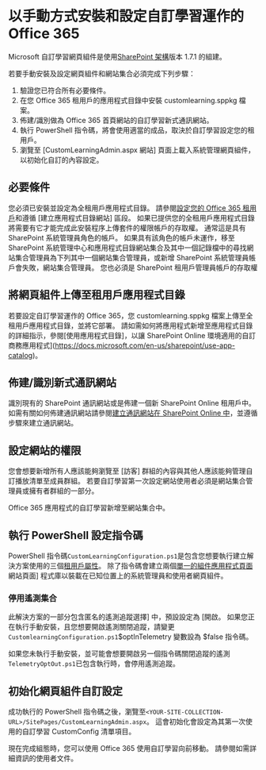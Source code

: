 # <a name="manually-installing-and-configuring-custom-learning-for-office-365"></a>以手動方式安裝和設定自訂學習運作的 Office 365

Microsoft 自訂學習網頁組件是使用[SharePoint 架構](https://docs.microsoft.com/en-us/sharepoint/dev/spfx/sharepoint-framework-overview)版本 1.7.1 的組建。

若要手動安裝及設定網頁組件和網站集合必須完成下列步驟：

1. 驗證您已符合所有必要條件。
1. 在您 Office 365 租用戶的應用程式目錄中安裝 customlearning.sppkg 檔案。
1. 佈建/識別做為 Office 365 首頁網站的自訂學習新式通訊網站。
1. 執行 PowerShell 指令碼，將會使用適當的成品，取決於自訂學習設定您的租用戶。
1. 瀏覽至 [CustomLearningAdmin.aspx 網站] 頁面上載入系統管理網頁組件，以初始化自訂的內容設定。

## <a name="prerequisites"></a>必要條件

您必須已安裝並設定為全租用戶應用程式目錄。 請參閱[設定您的 Office 365 租用戶](https://docs.microsoft.com/en-us/sharepoint/dev/spfx/set-up-your-developer-tenant#create-app-catalog-site)和遵循 [建立應用程式目錄網站] 區段。 如果已提供您的全租用戶應用程式目錄將需要有它才能完成此安裝程序上傳套件的權限帳戶的存取權。 通常這是具有 SharePoint 系統管理員角色的帳戶。 如果具有該角色的帳戶未運作，移至 SharePoint 系統管理中心和應用程式目錄網站集合及其中一個記錄檔中的尋找網站集合管理員為下列其中一個網站集合管理員，或新增 SharePoint 系統管理員帳戶會失敗，網站集合管理員。 您也必須是 SharePoint 租用戶管理員帳戶的存取權

## <a name="upload-the-web-part-to-the-tenant-app-catalog"></a>將網頁組件上傳至租用戶應用程式目錄

若要設定自訂學習運作的 Office 365，您 customlearning.sppkg 檔案上傳至全租用戶應用程式目錄，並將它部署。 請如需如何將應用程式新增至應用程式目錄的詳細指示，參閱[使用應用程式目錄]，以讓 SharePoint Online 環境適用的自訂商務應用程式](https://docs.microsoft.com/en-us/sharepoint/use-app-catalog)。

## <a name="provisionidentify-modern-communication-site"></a>佈建/識別新式通訊網站

識別現有的 SharePoint 通訊網站或是佈建一個新 SharePoint Online 租用戶中。 如需有關如何佈建通訊網站請參閱[建立通訊網站在 SharePoint Online 中](https://support.office.com/en-us/article/create-a-communication-site-in-sharepoint-online-7fb44b20-a72f-4d2c-9173-fc8f59ba50eb)，並遵循步驟來建立通訊網站。

## <a name="set-permissions-for-the-site"></a>設定網站的權限

您會想要新增所有人應該能夠瀏覽至 [訪客] 群組的內容與其他人應該能夠管理自訂播放清單至成員群組。 若要自訂學習第一次設定網站使用者必須是網站集合管理員或擁有者群組的一部分。

Office 365 應用程式的自訂學習新增至網站集合中。

## <a name="execute-powershell-configuration-script"></a>執行 PowerShell 設定指令碼

PowerShell 指令碼`CustomLearningConfiguration.ps1`是包含您想要執行建立解決方案使用的三個[租用戶屬性](https://docs.microsoft.com/en-us/sharepoint/dev/spfx/tenant-properties)。 除了指令碼會建立兩個[單一的組件應用程式頁面](https://docs.microsoft.com/en-us/sharepoint/dev/spfx/web-parts/single-part-app-pages)網站頁面] 程式庫以裝載在已知位置上的系統管理員和使用者網頁組件。

### <a name="disabling-telemetry-collection"></a>停用遙測集合

此解決方案的一部分包含匿名的遙測追蹤選擇] 中，預設設定為 [開啟。 如果您正在執行手動安裝，且您想要開啟遙測關閉追蹤，請變更`CustomlearningConfiguration.ps1`$optInTelemetry 變數設為 $false 指令碼。

如果您未執行手動安裝，並可能會想要開啟另一個指令碼關閉追蹤的遙測`TelemetryOptOut.ps1`已包含執行時，會停用遙測追蹤。

## <a name="initialize-web-part-custom-configuration"></a>初始化網頁組件自訂設定

成功執行的 PowerShell 指令碼之後，瀏覽至`<YOUR-SITE-COLLECTION-URL>/SitePages/CustomLearningAdmin.aspx`。 這會初始化會設定為其第一次使用的自訂學習 CustomConfig 清單項目。

現在完成組態時，您可以使用 Office 365 使用自訂學習向前移動。 請參閱如需詳細資訊的使用者文件。